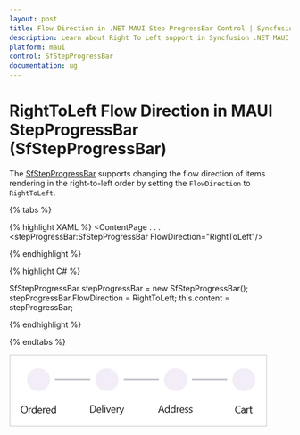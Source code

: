```yaml
---
layout: post
title: Flow Direction in .NET MAUI Step ProgressBar Control | Syncfusion
description: Learn about Right To Left support in Syncfusion .NET MAUI Step ProgressBar (SfStepProgressBar) control and more.
platform: maui
control: SfStepProgressBar
documentation: ug
---
```

 
# RightToLeft Flow Direction in MAUI StepProgressBar (SfStepProgressBar)

The [SfStepProgressBar](https://www.syncfusion.com/maui-controls/maui-stepprogressbar) supports changing the flow direction of items rendering in the right-to-left order by setting the `FlowDirection` to `RightToLeft`.

{% tabs %}

{% highlight XAML %}
  <ContentPage 
            . . .
            <stepProgressBar:SfStepProgressBar FlowDirection="RightToLeft"/>

   </ContentPage>
     
{% endhighlight %}

{% highlight C# %}
   
SfStepProgressBar stepProgressBar = new SfStepProgressBar();
stepProgressBar.FlowDirection = RightToLeft;
this.content = stepProgressBar;

{% endhighlight %}

{% endtabs %}

![Right to left in .NET MAUI Step Progress Bar](images/right-to-left/maui-stepprogressbar-right-to-left.gif)
